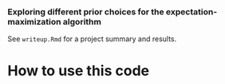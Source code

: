 ### Exploring different prior choices for the expectation-maximization algorithm

See `writeup.Rmd` for a project summary and results.

# How to use this code


